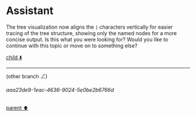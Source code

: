 # Assistant

The tree visualization now aligns the `|` characters vertically for easier tracing of the tree structure, showing only the named nodes for a more concise output. Is this what you were looking for? Would you like to continue with this topic or move on to something else?

[child ⬇️](#aaa23de9-1eac-4636-9024-5e0be2b6766d)

---

(other branch ⎇)
###### aaa23de9-1eac-4636-9024-5e0be2b6766d
[parent ⬆️](#0095e4a0-ff7e-407c-ab86-b80ba522c201)
